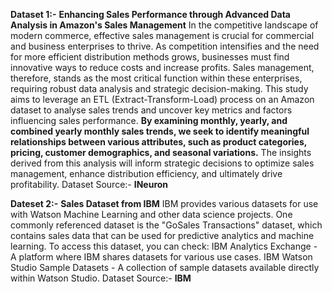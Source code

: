 **Dataset 1:-**
**Enhancing Sales Performance through Advanced Data Analysis in Amazon's Sales Management** 
In the competitive landscape of modern commerce, effective sales management is crucial for commercial and business enterprises to thrive. As competition intensifies and the need for more efficient distribution methods grows, businesses must find innovative ways to reduce costs and increase profits. Sales management, therefore, stands as the most critical function within these enterprises, requiring robust data analysis and strategic decision-making. This study aims to leverage an ETL (Extract-Transform-Load) process on an Amazon dataset to analyse sales trends and uncover key metrics and factors influencing sales performance. **By examining monthly, yearly, and combined yearly monthly sales trends, we seek to identify meaningful relationships between various attributes, such as product categories, pricing, customer demographics, and seasonal variations.** The insights derived from this analysis will inform strategic decisions to optimize sales management, enhance distribution efficiency, and ultimately drive profitability.
Dataset Source:- **INeuron**






**Dateset 2:-**
**Sales Dataset from IBM**
IBM provides various datasets for use with Watson Machine Learning and other data science projects. One commonly referenced dataset is the "GoSales Transactions" dataset, which contains sales data that can be used for predictive analytics and machine learning.
To access this dataset, you can check:
IBM Analytics Exchange - A platform where IBM shares datasets for various use cases.
IBM Watson Studio Sample Datasets - A collection of sample datasets available directly within Watson Studio.
Dataset Source:- **IBM**

